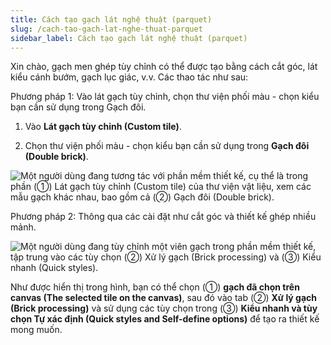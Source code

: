 ```yaml
---
title: Cách tạo gạch lát nghệ thuật (parquet)
slug: /cach-tao-gach-lat-nghe-thuat-parquet
sidebar_label: Cách tạo gạch lát nghệ thuật (parquet)
---
```


Xin chào, gạch men ghép tùy chỉnh có thể được tạo bằng cách cắt góc, lát kiểu cánh bướm, gạch lục giác, v.v. Các thao tác như sau:

Phương pháp 1: Vào lát gạch tùy chỉnh, chọn thư viện phối màu - chọn kiểu bạn cần sử dụng trong Gạch đôi.

1. Vào **Lát gạch tùy chỉnh (Custom tile)**.

2. Chọn thư viện phối màu - chọn kiểu bạn cần sử dụng trong **Gạch đôi (Double brick)**.

![Một người dùng đang tương tác với phần mềm thiết kế, cụ thể là trong phần (①) Lát gạch tùy chỉnh (Custom tile) của thư viện vật liệu, xem các mẫu gạch khác nhau, bao gồm cả (②) Gạch đôi (Double brick).](https://storage.googleapis.com/jegavn_kb/images/46810386-06c5-4108-b6b6-666c61962514.png)

Phương pháp 2: Thông qua các cài đặt như cắt góc và thiết kế ghép nhiều mảnh.

![Một người dùng đang tùy chỉnh một viên gạch trong phần mềm thiết kế, tập trung vào các tùy chọn (②) Xử lý gạch (Brick processing) và (③) Kiểu nhanh (Quick styles).](https://storage.googleapis.com/jegavn_kb/images/1e4bb65f-afda-42de-b88e-66cd869dfe0e.png)

Như được hiển thị trong hình, bạn có thể chọn (①) **gạch đã chọn trên canvas (The selected tile on the canvas)**, sau đó vào tab (②) **Xử lý gạch (Brick processing)** và sử dụng các tùy chọn trong (③) **Kiểu nhanh và tùy chọn Tự xác định (Quick styles and Self-define options)** để tạo ra thiết kế mong muốn.
